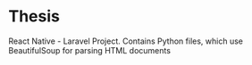 # Thesis
React Native - Laravel Project.
Contains Python files, which use BeautifulSoup for parsing HTML documents

